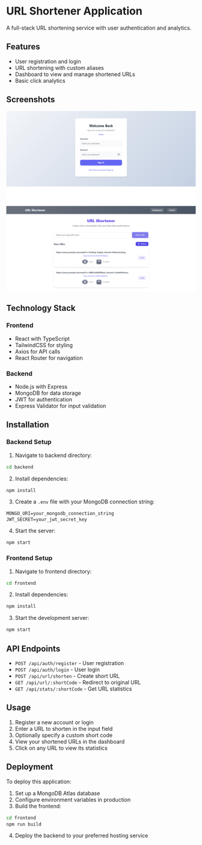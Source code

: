 # URL Shortener Application

A full-stack URL shortening service with user authentication and analytics.

## Features
- User registration and login
- URL shortening with custom aliases
- Dashboard to view and manage shortened URLs
- Basic click analytics

## Screenshots
![Login Page](./login-page.png)
![URL Shortener Page](./url-shortner-page.png)

## Technology Stack
### Frontend
- React with TypeScript
- TailwindCSS for styling
- Axios for API calls
- React Router for navigation

### Backend
- Node.js with Express
- MongoDB for data storage
- JWT for authentication
- Express Validator for input validation

## Installation
### Backend Setup
1. Navigate to backend directory:
```bash
cd backend
```
2. Install dependencies:
```bash
npm install
```
3. Create a `.env` file with your MongoDB connection string:
```env
MONGO_URI=your_mongodb_connection_string
JWT_SECRET=your_jwt_secret_key
```
4. Start the server:
```bash
npm start
```

### Frontend Setup
1. Navigate to frontend directory:
```bash
cd frontend
```
2. Install dependencies:
```bash
npm install
```
3. Start the development server:
```bash
npm start
```

## API Endpoints
- `POST /api/auth/register` - User registration
- `POST /api/auth/login` - User login
- `POST /api/url/shorten` - Create short URL
- `GET /api/url/:shortCode` - Redirect to original URL
- `GET /api/stats/:shortCode` - Get URL statistics

## Usage
1. Register a new account or login
2. Enter a URL to shorten in the input field
3. Optionally specify a custom short code
4. View your shortened URLs in the dashboard
5. Click on any URL to view its statistics

## Deployment
To deploy this application:
1. Set up a MongoDB Atlas database
2. Configure environment variables in production
3. Build the frontend:
```bash
cd frontend
npm run build
```
4. Deploy the backend to your preferred hosting service
